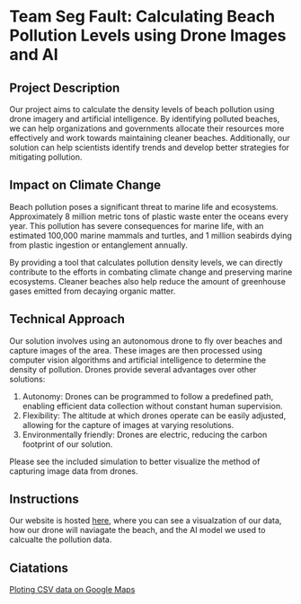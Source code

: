 # Team Seg Fault: Calculating Beach Pollution Levels using Drone Images and AI

## Project Description
Our project aims to calculate the density levels of beach pollution using drone imagery and artificial intelligence. By identifying polluted beaches, we can help organizations and governments allocate their resources more effectively and work towards maintaining cleaner beaches. Additionally, our solution can help scientists identify trends and develop better strategies for mitigating pollution.

## Impact on Climate Change
Beach pollution poses a significant threat to marine life and ecosystems. Approximately 8 million metric tons of plastic waste enter the oceans every year. This pollution has severe consequences for marine life, with an estimated 100,000 marine mammals and turtles, and 1 million seabirds dying from plastic ingestion or entanglement annually.

By providing a tool that calculates pollution density levels, we can directly contribute to the efforts in combating climate change and preserving marine ecosystems. Cleaner beaches also help reduce the amount of greenhouse gases emitted from decaying organic matter.

## Technical Approach
Our solution involves using an autonomous drone to fly over beaches and capture images of the area. These images are then processed using computer vision algorithms and artificial intelligence to determine the density of pollution. Drones provide several advantages over other solutions:

1. Autonomy: Drones can be programmed to follow a predefined path, enabling efficient data collection without constant human supervision.
2. Flexibility: The altitude at which drones operate can be easily adjusted, allowing for the capture of images at varying resolutions.
3. Environmentally friendly: Drones are electric, reducing the carbon footprint of our solution.

Please see the included simulation to better visualize the method of capturing image data from drones.

## Instructions

Our website is hosted [here](), where you can see a visualzation of our data, how our drone will naviagate the beach, and the AI model we used to calcualte the pollution data.

## Ciatations

[Ploting CSV data on Google Maps](https://www.google.com/earth/outreach/learn/visualize-your-data-on-a-custom-map-using-google-my-maps/)

